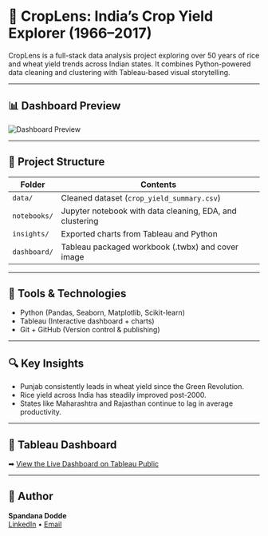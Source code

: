# 🌾 CropLens: India’s Crop Yield Explorer (1966–2017)

CropLens is a full-stack data analysis project exploring over 50 years of rice and wheat yield trends across Indian states. It combines Python-powered data cleaning and clustering with Tableau-based visual storytelling.

---

## 📊 Dashboard Preview

![Dashboard Preview](![image](https://github.com/user-attachments/assets/94fb21bd-1e5b-43e0-ac39-47167ef94ab3)
)

---

## 📁 Project Structure

| Folder | Contents |
|--------|----------|
| `data/` | Cleaned dataset (`crop_yield_summary.csv`) |
| `notebooks/` | Jupyter notebook with data cleaning, EDA, and clustering |
| `insights/` | Exported charts from Tableau and Python |
| `dashboard/` | Tableau packaged workbook (.twbx) and cover image |

---

## 🧰 Tools & Technologies

- Python (Pandas, Seaborn, Matplotlib, Scikit-learn)
- Tableau (Interactive dashboard + charts)
- Git + GitHub (Version control & publishing)

---

## 🔍 Key Insights

- Punjab consistently leads in wheat yield since the Green Revolution.
- Rice yield across India has steadily improved post-2000.
- States like Maharashtra and Rajasthan continue to lag in average productivity.

---

## 🔗 Tableau Dashboard

➡ [View the Live Dashboard on Tableau Public](https://10ay.online.tableau.com/#/site/shashayu/workbooks/2581716?:origin=card_share_link)

---

## 📌 Author

**Spandana Dodde**  
[LinkedIn](www.linkedin.com/in/spandana-dodde) • [Email](spandanadodde1@gmail.com) 


